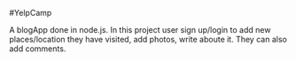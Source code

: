 #YelpCamp

A blogApp done in node.js. 
In this project user sign up/login to add new places/location they have visited, add photos, write aboute it. They can also add comments.
